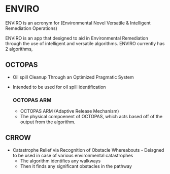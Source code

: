 # ENVIRO

ENVIRO is an acronym for (Environmental Novel Versatile & Intelligent Remediation Operations)

ENVIRO is an app that designed to aid in Environmental Remediation through the use of intelligent and versatile algorithms. 
ENVIRO currently has 2 algorithms,
  ## OCTOPAS 
  - Oil spill Cleanup Through an Optimized Pragmatic System
  - Intended to be used for oil spill identification
  
    ### OCTOPAS ARM
      -  OCTOPAS ARM (Adaptive Release Mechanism) 
      - The physical compoenent of OCTOPAS, which acts based off of the output from the algorithm. 
      
  ## CRROW
   -  Catastrophe Relief via Recognition of Obstacle Whereabouts
    - Deisgned to be used in case of various environmental catastrophes
      - The algorithm identifies any walkways 
      - Then it finds any significant obstacles in the pathway
    
